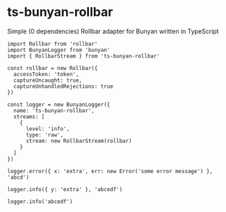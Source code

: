 # ts-bunyan-rollbar
Simple (0 dependencies) Rollbar adapter for Bunyan written in TypeScript

```
import Rollbar from 'rollbar'
import BunyanLogger from 'bunyan'
import { RollbarStream } from 'ts-bunyan-rollbar'

const rollbar = new Rollbar({
  accessToken: 'token',
  captureUncaught: true,
  captureUnhandledRejections: true
})

const logger = new BunyanLogger({
  name: 'ts-bunyan-rollbar',
  streams: [
    {
      level: 'info',
      type: 'raw',
      stream: new RollbarStream(rollbar)
    }
  ]
})

logger.error({ x: 'extra', err: new Error('some error message') }, 'abcd')

logger.info({ y: 'extra' }, 'abcedf')

logger.info('abcedf')

```
